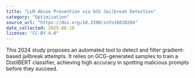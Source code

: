```yaml
---
title: "LLM Abuse Prevention via GCG Jailbreak Detection"
category: "Optimization"
source_url: "https://doi.org/10.3390/info16030204"
date_collected: 2025-06-18
license: "CC-BY-4.0"
---
```

This 2024 study proposes an automated tool to detect and filter gradient-based jailbreak attempts.
It relies on GCG-generated samples to train a DistilBERT classifier, achieving high accuracy in spotting malicious prompts before they succeed.
